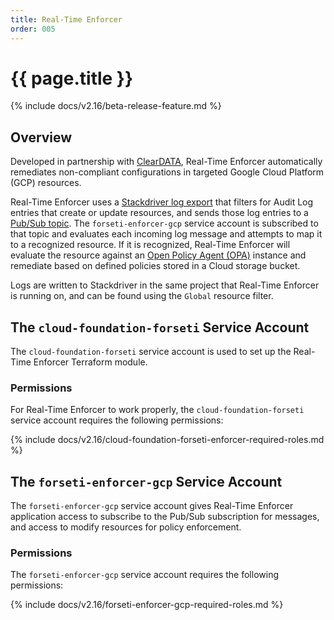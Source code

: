 ```yaml
---
title: Real-Time Enforcer
order: 005
---
```


# {{ page.title }}

{% include docs/v2.16/beta-release-feature.md %}

## Overview

Developed in partnership with [ClearDATA](https://www.cleardata.com/), Real-Time Enforcer 
automatically remediates non-compliant configurations in targeted Google Cloud Platform (GCP) resources.

Real-Time Enforcer uses a [Stackdriver log export](https://cloud.google.com/logging/docs/export/) 
that filters for Audit Log entries that create or update resources, and sends those log entries to a 
[Pub/Sub topic](https://cloud.google.com/pubsub/docs/overview). The `forseti-enforcer-gcp` service account 
is subscribed to that topic and evaluates each incoming log message and attempts to map it to a recognized resource. 
If it is recognized, Real-Time Enforcer will evaluate the resource against 
an [Open Policy Agent (OPA)](https://www.openpolicyagent.org/docs/) instance and remediate based on defined 
policies stored in a Cloud storage bucket.

Logs are written to Stackdriver in the same project that Real-Time Enforcer is running on, and can be found 
using the `Global` resource filter.

## The `cloud-foundation-forseti` Service Account

The `cloud-foundation-forseti` service account is used to set up the Real-Time Enforcer Terraform module.

### Permissions

For Real-Time Enforcer to work properly, the `cloud-foundation-forseti` service account 
requires the following permissions:

{% include docs/v2.16/cloud-foundation-forseti-enforcer-required-roles.md %}

## The `forseti-enforcer-gcp` Service Account

The `forseti-enforcer-gcp` service account gives Real-Time Enforcer application access to subscribe to the 
Pub/Sub subscription for messages, and access to modify resources for policy enforcement.

### Permissions

The `forseti-enforcer-gcp` service account requires the following permissions:

{% include docs/v2.16/forseti-enforcer-gcp-required-roles.md %}